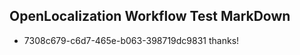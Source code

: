 ## OpenLocalization Workflow Test MarkDown
* 7308c679-c6d7-465e-b063-398719dc9831 thanks!

<!--HONumber=Jul16_HO3-->


